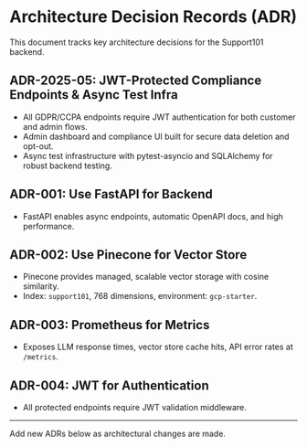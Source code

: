 # Architecture Decision Records (ADR)

This document tracks key architecture decisions for the Support101 backend.

## ADR-2025-05: JWT-Protected Compliance Endpoints & Async Test Infra
- All GDPR/CCPA endpoints require JWT authentication for both customer and admin flows.
- Admin dashboard and compliance UI built for secure data deletion and opt-out.
- Async test infrastructure with pytest-asyncio and SQLAlchemy for robust backend testing.

## ADR-001: Use FastAPI for Backend
- FastAPI enables async endpoints, automatic OpenAPI docs, and high performance.

## ADR-002: Use Pinecone for Vector Store
- Pinecone provides managed, scalable vector storage with cosine similarity.
- Index: `support101`, 768 dimensions, environment: `gcp-starter`.

## ADR-003: Prometheus for Metrics
- Exposes LLM response times, vector store cache hits, API error rates at `/metrics`.

## ADR-004: JWT for Authentication
- All protected endpoints require JWT validation middleware.

---
Add new ADRs below as architectural changes are made.
